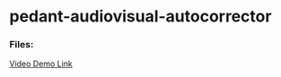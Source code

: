 # pedant-audiovisual-autocorrector

### Files:
[Video Demo Link](https://drive.google.com/file/d/1gCzBHjAWE5HyI3W4p051e_B4WGeDpN1F/view?usp=sharing)
